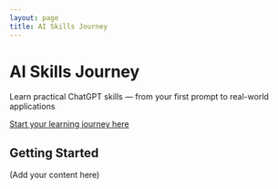 ```yaml
---
layout: page
title: AI Skills Journey
---
```


# AI Skills Journey

Learn practical ChatGPT skills — from your first prompt to real-world applications

[Start your learning journey here](#getting-started)

## Getting Started

(Add your content here)

